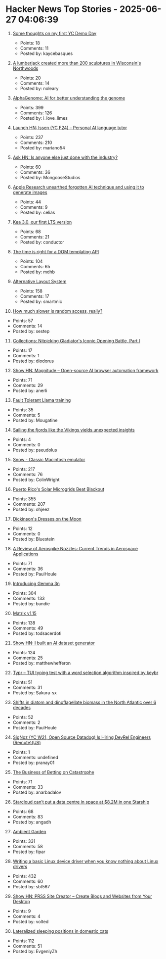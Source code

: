 # Hacker News Top Stories - 2025-06-27 04:06:39

1. [Some thoughts on my first YC Demo Day](https://billchambers.me/articles/yc-demo-day-spring-25/)
   - Points: 18
   - Comments: 11
   - Posted by: kaycebasques

2. [A lumberjack created more than 200 sculptures in Wisconsin's Northwoods](https://www.smithsonianmag.com/travel/when-a-lumberjacks-imagination-ran-wild-he-created-more-than-200-sculptures-in-wisconsins-northwoods-180986840/)
   - Points: 20
   - Comments: 14
   - Posted by: noleary

3. [AlphaGenome: AI for better understanding the genome](https://deepmind.google/discover/blog/alphagenome-ai-for-better-understanding-the-genome/)
   - Points: 399
   - Comments: 126
   - Posted by: i_love_limes

4. [Launch HN: Issen (YC F24) – Personal AI language tutor](undefined)
   - Points: 237
   - Comments: 210
   - Posted by: mariano54

5. [Ask HN: Is anyone else just done with the industry?](undefined)
   - Points: 60
   - Comments: 36
   - Posted by: MongooseStudios

6. [Apple Research unearthed forgotten AI technique and using it to generate images](https://9to5mac.com/2025/06/23/apple-ai-image-model-research-tarflow-starflow/)
   - Points: 44
   - Comments: 9
   - Posted by: celias

7. [Kea 3.0, our first LTS version](https://www.isc.org/blogs/kea-3-0/)
   - Points: 68
   - Comments: 21
   - Posted by: conductor

8. [The time is right for a DOM templating API](https://justinfagnani.com/2025/06/26/the-time-is-right-for-a-dom-templating-api/)
   - Points: 104
   - Comments: 65
   - Posted by: mdhb

9. [Alternative Layout System](https://alternativelayoutsystem.com/scripts/#same-sizer)
   - Points: 158
   - Comments: 17
   - Posted by: smartmic

10. [How much slower is random access, really?](https://samestep.com/blog/random-access/)
   - Points: 57
   - Comments: 14
   - Posted by: sestep

11. [Collections: Nitpicking Gladiator's Iconic Opening Battle, Part I](https://acoup.blog/2025/06/06/collections-nitpicking-gladiators-iconic-opening-battle-part-i/)
   - Points: 17
   - Comments: 1
   - Posted by: diodorus

12. [Show HN: Magnitude – Open-source AI browser automation framework](https://github.com/magnitudedev/magnitude)
   - Points: 71
   - Comments: 29
   - Posted by: anerli

13. [Fault Tolerant Llama training](https://pytorch.org/blog/fault-tolerant-llama-training-with-2000-synthetic-failures-every-15-seconds-and-no-checkpoints-on-crusoe-l40s/)
   - Points: 35
   - Comments: 5
   - Posted by: Mougatine

14. [Sailing the fjords like the Vikings yields unexpected insights](https://arstechnica.com/science/2025/06/this-archaeologist-built-a-replica-boat-to-sail-like-the-vikings/)
   - Points: 4
   - Comments: 0
   - Posted by: pseudolus

15. [Snow - Classic Macintosh emulator](https://snowemu.com/)
   - Points: 217
   - Comments: 76
   - Posted by: ColinWright

16. [Puerto Rico's Solar Microgrids Beat Blackout](https://spectrum.ieee.org/puerto-rico-solar-microgrids)
   - Points: 355
   - Comments: 207
   - Posted by: ohjeez

17. [Dickinson's Dresses on the Moon](https://www.theparisreview.org/blog/2025/06/20/dickinsons-dresses-on-the-moon/)
   - Points: 12
   - Comments: 0
   - Posted by: Bluestein

18. [A Review of Aerospike Nozzles: Current Trends in Aerospace Applications](https://www.mdpi.com/2226-4310/12/6/519)
   - Points: 71
   - Comments: 36
   - Posted by: PaulHoule

19. [Introducing Gemma 3n](https://developers.googleblog.com/en/introducing-gemma-3n-developer-guide/)
   - Points: 304
   - Comments: 133
   - Posted by: bundie

20. [Matrix v1.15](https://matrix.org/blog/2025/06/26/matrix-v1.15-release/)
   - Points: 138
   - Comments: 49
   - Posted by: todsacerdoti

21. [Show HN: I built an AI dataset generator](https://github.com/metabase/dataset-generator)
   - Points: 124
   - Comments: 25
   - Posted by: matthewhefferon

22. [Typr – TUI typing test with a word selection algorithm inspired by keybr](https://github.com/Sakura-sx/typr)
   - Points: 51
   - Comments: 31
   - Posted by: Sakura-sx

23. [Shifts in diatom and dinoflagellate biomass in the North Atlantic over 6 decades](https://journals.plos.org/plosone/article?id=10.1371/journal.pone.0323675)
   - Points: 52
   - Comments: 2
   - Posted by: PaulHoule

24. [SigNoz (YC W21, Open Source Datadog) Is Hiring DevRel Engineers (Remote)(US)](https://www.ycombinator.com/companies/signoz/jobs/cPaxcxt-devrel-engineer-remote-us-time-zones)
   - Points: 1
   - Comments: undefined
   - Posted by: pranay01

25. [The Business of Betting on Catastrophe](https://thereader.mitpress.mit.edu/the-business-of-betting-on-catastrophe/)
   - Points: 71
   - Comments: 33
   - Posted by: anarbadalov

26. [Starcloud can’t put a data centre in space at $8.2M in one Starship](https://angadh.com/space-data-centers-1)
   - Points: 68
   - Comments: 83
   - Posted by: angadh

27. [Ambient Garden](https://ambient.garden)
   - Points: 331
   - Comments: 58
   - Posted by: fipar

28. [Writing a basic Linux device driver when you know nothing about Linux drivers](https://crescentro.se/posts/writing-drivers/)
   - Points: 432
   - Comments: 60
   - Posted by: sbt567

29. [Show HN: PRSS Site Creator – Create Blogs and Websites from Your Desktop](https://prss.co/)
   - Points: 9
   - Comments: 4
   - Posted by: volted

30. [Lateralized sleeping positions in domestic cats](https://www.cell.com/current-biology/fulltext/S0960-9822(25)00507-X?_returnURL=https%3A%2F%2Flinkinghub.elsevier.com%2Fretrieve%2Fpii%2FS096098222500507X%3Fshowall%3Dtrue)
   - Points: 112
   - Comments: 51
   - Posted by: EvgeniyZh

